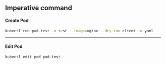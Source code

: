 ## Imperative command

#### Create Pod
```sh
kubectl run pod-test -n test --image=nginx --dry-run client -o yaml
```
----
#### Edit Pod
```sh
kubectl edit pod pod-test
```
